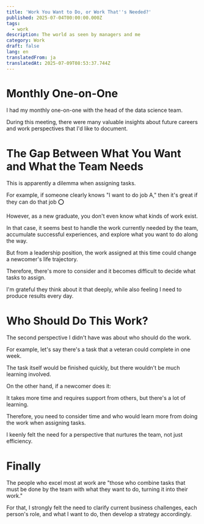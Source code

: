 ```yaml
---
title: 'Work You Want to Do, or Work That''s Needed?'
published: 2025-07-04T00:00:00.000Z
tags:
  - work
description: The world as seen by managers and me
category: Work
draft: false
lang: en
translatedFrom: ja
translatedAt: 2025-07-09T08:53:37.744Z
---
```


# Monthly One-on-One

I had my monthly one-on-one with the head of the data science team.

During this meeting, there were many valuable insights about future careers and work perspectives that I'd like to document.

# The Gap Between What You Want and What the Team Needs

This is apparently a dilemma when assigning tasks.

For example, if someone clearly knows "I want to do job A," then it's great if they can do that job ⭕️

However, as a new graduate, you don't even know what kinds of work exist.

In that case, it seems best to handle the work currently needed by the team, accumulate successful experiences, and explore what you want to do along the way.

But from a leadership position, the work assigned at this time could change a newcomer's life trajectory.

Therefore, there's more to consider and it becomes difficult to decide what tasks to assign.

I'm grateful they think about it that deeply, while also feeling I need to produce results every day.

# Who Should Do This Work?

The second perspective I didn't have was about who should do the work.

For example, let's say there's a task that a veteran could complete in one week.

The task itself would be finished quickly, but there wouldn't be much learning involved.

On the other hand, if a newcomer does it:

It takes more time and requires support from others, but there's a lot of learning.

Therefore, you need to consider time and who would learn more from doing the work when assigning tasks.

I keenly felt the need for a perspective that nurtures the team, not just efficiency.

# Finally

The people who excel most at work are "those who combine tasks that must be done by the team with what they want to do, turning it into their work."

For that, I strongly felt the need to clarify current business challenges, each person's role, and what I want to do, then develop a strategy accordingly.
